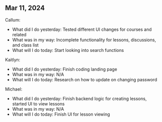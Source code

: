 ## Mar 11, 2024
Callum:
- What did I do yesterday: Tested different UI changes for courses and related
- What was in my way: Incomplete functionality for lessons, discussions, and class list
- What will I do today: Start looking into search functions

Kaitlyn:
- What did I do yesterday: Finish coding landing page 
- What was in my way: N/A
- What will I do today: Research on how to update on changing password 

Michael:
- What did I do yesterday: Finish backend logic for creating lessons, started UI to view lessons
- What was in my way: N/A
- What will I do today: Finish UI for lesson viewing

